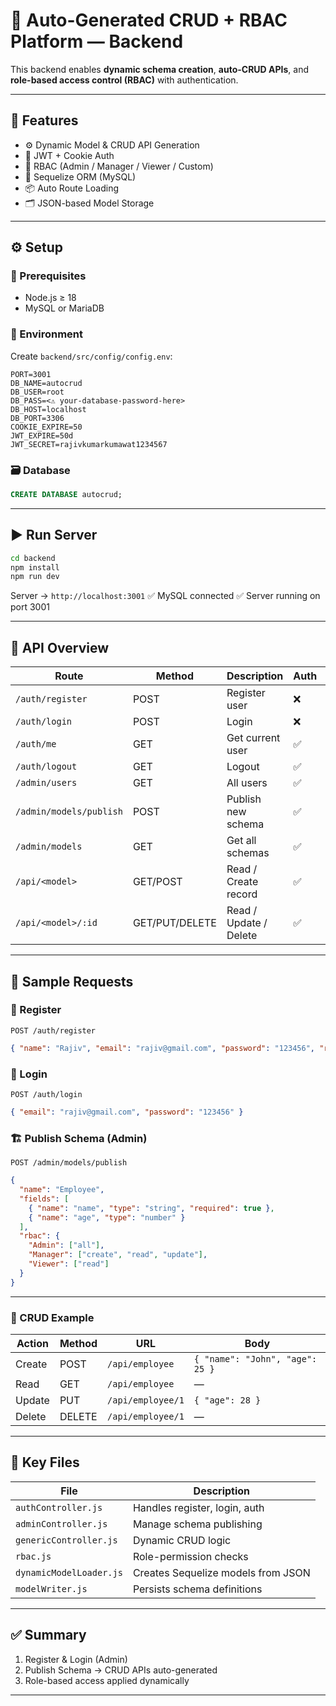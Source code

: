 
# 🧩 Auto-Generated CRUD + RBAC Platform — **Backend**

This backend enables **dynamic schema creation**, **auto-CRUD APIs**, and **role-based access control (RBAC)** with authentication.

---

## 🚀 Features

* ⚙️ Dynamic Model & CRUD API Generation
* 🔐 JWT + Cookie Auth
* 👥 RBAC (Admin / Manager / Viewer / Custom)
* 🧱 Sequelize ORM (MySQL)
* 📦 Auto Route Loading
* 🗂️ JSON-based Model Storage

---

## ⚙️ Setup

### 🧩 Prerequisites

* Node.js ≥ 18
* MySQL or MariaDB

### 🧠 Environment

Create `backend/src/config/config.env`:

```env
PORT=3001
DB_NAME=autocrud
DB_USER=root
DB_PASS=<⚠️ your-database-password-here>
DB_HOST=localhost
DB_PORT=3306
COOKIE_EXPIRE=50
JWT_EXPIRE=50d
JWT_SECRET=rajivkumarkumawat1234567
```

### 🗃️ Database

```sql
CREATE DATABASE autocrud;
```

---

## ▶️ Run Server

```bash
cd backend
npm install
npm run dev
```

Server → `http://localhost:3001`
✅ MySQL connected
✅ Server running on port 3001

---

## 🔗 API Overview

| Route                   | Method         | Description            | Auth | Role       |
| ----------------------- | -------------- | ---------------------- | ---- | ---------- |
| `/auth/register`        | POST           | Register user          | ❌    | Public     |
| `/auth/login`           | POST           | Login                  | ❌    | Public     |
| `/auth/me`              | GET            | Get current user       | ✅    | All        |
| `/auth/logout`          | GET            | Logout                 | ✅    | All        |
| `/admin/users`          | GET            | All users              | ✅    | Admin      |
| `/admin/models/publish` | POST           | Publish new schema     | ✅    | Admin      |
| `/admin/models`         | GET            | Get all schemas        | ✅    | Admin      |
| `/api/<model>`          | GET/POST       | Read / Create record   | ✅    | Role-based |
| `/api/<model>/:id`      | GET/PUT/DELETE | Read / Update / Delete | ✅    | Role-based |

---

## 🧾 Sample Requests

### 👤 Register

`POST /auth/register`

```json
{ "name": "Rajiv", "email": "rajiv@gmail.com", "password": "123456", "role": "Admin" }
```

### 🔐 Login

`POST /auth/login`

```json
{ "email": "rajiv@gmail.com", "password": "123456" }
```

### 🏗️ Publish Schema (Admin)

`POST /admin/models/publish`

```json
{
  "name": "Employee",
  "fields": [
    { "name": "name", "type": "string", "required": true },
    { "name": "age", "type": "number" }
  ],
  "rbac": {
    "Admin": ["all"],
    "Manager": ["create", "read", "update"],
    "Viewer": ["read"]
  }
}
```

---

### 📄 CRUD Example

| Action | Method | URL               | Body                            |
| ------ | ------ | ----------------- | ------------------------------- |
| Create | POST   | `/api/employee`   | `{ "name": "John", "age": 25 }` |
| Read   | GET    | `/api/employee`   | —                               |
| Update | PUT    | `/api/employee/1` | `{ "age": 28 }`                 |
| Delete | DELETE | `/api/employee/1` | —                               |

---

## 🧱 Key Files

| File                    | Description                        |
| ----------------------- | ---------------------------------- |
| `authController.js`     | Handles register, login, auth      |
| `adminController.js`    | Manage schema publishing           |
| `genericController.js`  | Dynamic CRUD logic                 |
| `rbac.js`               | Role-permission checks             |
| `dynamicModelLoader.js` | Creates Sequelize models from JSON |
| `modelWriter.js`        | Persists schema definitions        |

---

## ✅ Summary

1. Register & Login (Admin)
2. Publish Schema → CRUD APIs auto-generated
3. Role-based access applied dynamically

---
